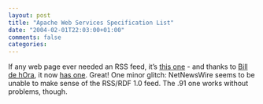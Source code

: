```yaml
---
layout: post
title: "Apache Web Services Specification List"
date: "2004-02-01T22:03:00+01:00"
comments: false
categories: 
---
```


<p>If any web page ever needed an RSS feed, it&#8217;s <a href="http://nagoya.apache.org/wiki/apachewiki.cgi?WebServicesSpecifications">this one</a> - and thanks to <a href="http://www.dehora.net/journal/">Bill de hOra</a>, it now <a href="http://www.dehora.net/journal/archives/000365.html">has one</a>. Great!
One minor glitch: NetNewsWire seems to be unable to make sense of the RSS/RDF 1.0 feed. The .91 one works without problems, though.</p>



